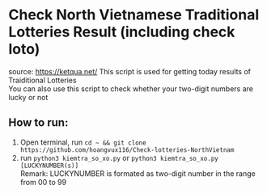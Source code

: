 # Check North Vietnamese Traditional Lotteries Result (including check loto)
source: https://ketqua.net/
This script is used for getting today results of Traiditional Lotteries<br>
You can also use this script to check whether your two-digit numbers are lucky or not 

## How to run:
1. Open terminal, run ```cd ~ && git clone https://github.com/hoangvux116/Check-lotteries-NorthVietnam```
2. run ```python3 kiemtra_so_xo.py``` or ```python3 kiemtra_so_xo.py [LUCKYNUMBER(s)]```<br>
Remark: LUCKYNUMBER is formated as two-digit number in the range from 00 to 99

